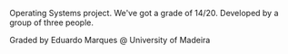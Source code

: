 Operating Systems project. We've got a grade of 14/20. Developed by a group of three people.

Graded by Eduardo Marques @ University of Madeira
